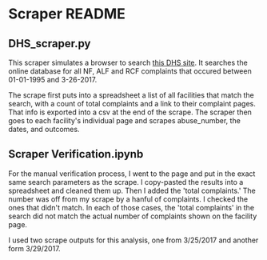 # Scraper README

## DHS_scraper.py

This scraper simulates a browser to search [this DHS site](https://apps.state.or.us/cf2/spd/facility_complaints/). It searches the online database for all NF, ALF and RCF complaints that occured between 01-01-1995 and 3-26-2017. 

The scrape first puts into a spreadsheet a list of all facilities that match the search, with a count of total complaints and a link to their complaint pages. That info is exported into a csv at the end of the scrape. The scraper then goes to each facility's individual page and scrapes abuse_number, the dates, and outcomes. 

## Scraper Verification.ipynb

For the manual verification process, I went to the page and put in the exact same search parameters as the scrape. I copy-pasted the results into a spreadsheet and cleaned them up. Then I added the 'total complaints.' The number was off from my scrape by a hanful of complaints. I checked the ones that didn't match. In each of those cases, the 'total complaints' in the search did not match the actual number of complaints shown on the facility page. 

I used two scrape outputs for this analysis, one from 3/25/2017 and another form 3/29/2017.

